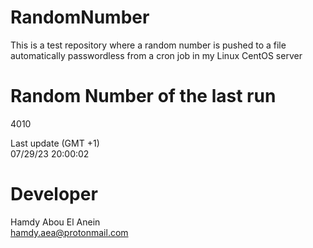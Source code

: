 # RandomNumber    
This is a test repository where a random number is pushed to a file automatically passwordless from a cron job in my Linux CentOS server    
# Random Number of the last run   
4010
      
Last update (GMT +1)    
07/29/23 20:00:02
# Developer    
Hamdy Abou El Anein   
hamdy.aea@protonmail.com
